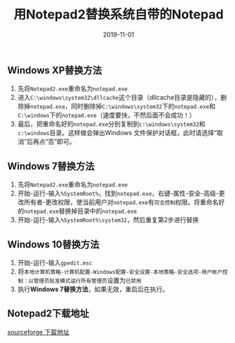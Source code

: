 ﻿---
layout: post
title: 用Notepad2替换系统自带的Notepad
date: '2019-11-01'
categories: 其他
---

## Windows XP替换方法

1. 先将`Notepad2.exe`重命名为`notepad.exe`
2. 进入`C:\windows\system32\dllcache`这个目录（dllcache目录是隐藏的），删除掉`notepad.exe`，同时删除掉`C:\windows\system32`下的`notepad.exe`和`C:\windows`下的`notepad.exe`（速度要快，不然后面不会成功！）
3. 最后，把重命名好的`notepad.exe`分别复制到`c:\windows\system32`和`c:\windows`目录。这样做会弹出Windows 文件保护对话框，此时请选择“取消”后再点“否”即可。

## Windows 7替换方法

1. 先将`Notepad2.exe`重命名为`notepad.exe`
2. 开始-运行-输入`%SystemRoot%`，找到`notepad.exe`，右键-属性-安全-高级-更改所有者-更改权限，使当前用户对`notepad.exe`有`完全控制`权限。将重命名好的`notepad.exe`替换掉目录中的`notepad.exe`
3. 开始-运行-输入`%SystemRoot%\system32`，然后重复第2步进行替换

## Windows 10替换方法

1. 开始-运行-输入`gpedit.msc`
2. 将`本地计算机策略-计算机配置-Windows配置-安全设置-本地策略-安全选项-用户帐户控制：以管理员批准模式运行所有管理员`设置为`已禁用`
3. 执行**Windows 7替换方法**，如果无效，重启后在执行。

## Notepad2下载地址

[sourceforge 下载地址](https://sourceforge.net/projects/notepad2/)